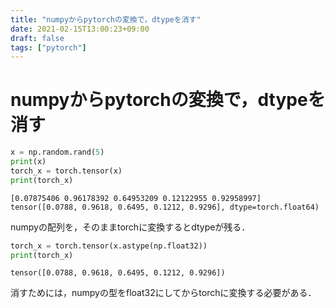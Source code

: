 ```yaml
---
title: "numpyからpytorchの変換で，dtypeを消す"
date: 2021-02-15T13:00:23+09:00
draft: false
tags: ["pytorch"] 
---
```

<!--more-->
# numpyからpytorchの変換で，dtypeを消す
```python
x = np.random.rand(5)
print(x)
torch_x = torch.tensor(x)
print(torch_x)
```
```
[0.07875406 0.96178392 0.64953209 0.12122955 0.92958997]
tensor([0.0788, 0.9618, 0.6495, 0.1212, 0.9296], dtype=torch.float64)
```
numpyの配列を，そのままtorchに変換するとdtypeが残る．

```python
torch_x = torch.tensor(x.astype(np.float32))
print(torch_x)
```
```
tensor([0.0788, 0.9618, 0.6495, 0.1212, 0.9296])
```
消すためには，numpyの型をfloat32にしてからtorchに変換する必要がある．
